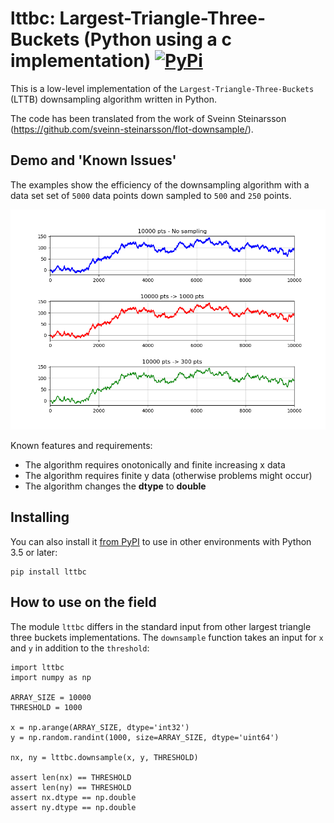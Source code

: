 # lttbc: Largest-Triangle-Three-Buckets (Python using a c implementation) [![PyPi](https://img.shields.io/pypi/v/lttbc?color=blue)](https://pypi.org/project/lttbc/)

This is a low-level implementation of the `Largest-Triangle-Three-Buckets` (LTTB) downsampling algorithm written in Python.

The code has been translated from the work of Sveinn Steinarsson (https://github.com/sveinn-steinarsson/flot-downsample/).

## Demo and 'Known Issues'

The examples show the efficiency of the downsampling algorithm with a data set
set of ``5000`` data points down sampled to ``500`` and ``250`` points.

![SampleView](images/example.png)  

Known features and requirements:

- The algorithm requires onotonically and finite increasing x data
- The algorithm requires finite y data (otherwise problems might occur)
- The algorithm changes the **dtype** to **double**

## Installing

You can also install it [from PyPI](https://pypi.org/project/lttbc/)
to use in other environments with Python 3.5 or later:

    pip install lttbc

## How to use on the field

The module ``lttbc`` differs in the standard input from other largest triangle three buckets implementations.
The ``downsample`` function takes an input for ``x`` and ``y`` in addition to the ``threshold``:

    import lttbc
    import numpy as np
    
    ARRAY_SIZE = 10000
    THRESHOLD = 1000
    
    x = np.arange(ARRAY_SIZE, dtype='int32')
    y = np.random.randint(1000, size=ARRAY_SIZE, dtype='uint64')
    
    nx, ny = lttbc.downsample(x, y, THRESHOLD)
    
    assert len(nx) == THRESHOLD
    assert len(ny) == THRESHOLD
    assert nx.dtype == np.double
    assert ny.dtype == np.double
